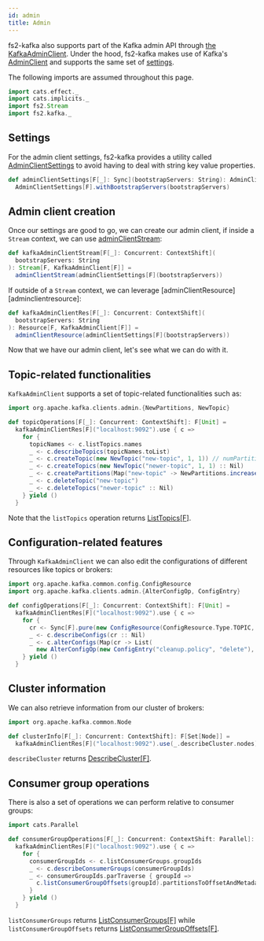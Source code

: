 ```yaml
---
id: admin
title: Admin
---
```


fs2-kafka also supports part of the Kafka admin API through
[the KafkaAdminClient][kafkaadminclient]. Under the hood, fs2-kafka makes use of Kafka's
[AdminClient][admin-client] and supports the same set of [settings](#settings).

The following imports are assumed throughout this page.

```scala mdoc:silent
import cats.effect._
import cats.implicits._
import fs2.Stream
import fs2.kafka._
```

## Settings

For the admin client settings, fs2-kafka provides a utility called
[AdminClientSettings][adminclientsettings] to avoid having to deal with string key value properties.

```scala mdoc:silent
def adminClientSettings[F[_]: Sync](bootstrapServers: String): AdminClientSettings[F] =
  AdminClientSettings[F].withBootstrapServers(bootstrapServers)
```

## Admin client creation

Once our settings are good to go, we can create our admin client, if inside a `Stream` context,
we can use [adminClientStream][adminclientstream]:

```scala mdoc:silent
def kafkaAdminClientStream[F[_]: Concurrent: ContextShift](
  bootstrapServers: String
): Stream[F, KafkaAdminClient[F]] =
  adminClientStream(adminClientSettings[F](bootstrapServers))
```

If outside of a `Stream` context, we can leverage [adminClientResource][adminclientresource]:

```scala mdoc:silent
def kafkaAdminClientRes[F[_]: Concurrent: ContextShift](
  bootstrapServers: String
): Resource[F, KafkaAdminClient[F]] =
  adminClientResource(adminClientSettings[F](bootstrapServers))
```

Now that we have our admin client, let's see what we can do with it.

## Topic-related functionalities

`KafkaAdminClient` supports a set of topic-related functionalities such as:

```scala mdoc:silent
import org.apache.kafka.clients.admin.{NewPartitions, NewTopic}

def topicOperations[F[_]: Concurrent: ContextShift]: F[Unit] =
  kafkaAdminClientRes[F]("localhost:9092").use { c =>
    for {
      topicNames <- c.listTopics.names
      _ <- c.describeTopics(topicNames.toList)
      _ <- c.createTopic(new NewTopic("new-topic", 1, 1)) // numPartitions and replicationFactor
      _ <- c.createTopics(new NewTopic("newer-topic", 1, 1) :: Nil)
      _ <- c.createPartitions(Map("new-topic" -> NewPartitions.increaseTo(4)))
      _ <- c.deleteTopic("new-topic")
      _ <- c.deleteTopics("newer-topic" :: Nil)
    } yield ()
  }
```

Note that the `listTopics` operation returns [ListTopics[F]][listtopics].

## Configuration-related features

Through `KafkaAdminClient` we can also edit the configurations of different resources like topics
or brokers:

```scala mdoc:silent
import org.apache.kafka.common.config.ConfigResource
import org.apache.kafka.clients.admin.{AlterConfigOp, ConfigEntry}

def configOperations[F[_]: Concurrent: ContextShift]: F[Unit] =
  kafkaAdminClientRes[F]("localhost:9092").use { c =>
    for {
      cr <- Sync[F].pure(new ConfigResource(ConfigResource.Type.TOPIC, "topic"))
      _ <- c.describeConfigs(cr :: Nil)
      _ <- c.alterConfigs(Map(cr -> List(
        new AlterConfigOp(new ConfigEntry("cleanup.policy", "delete"), AlterConfigOp.OpType.SET))))
    } yield ()
  }
```

## Cluster information

We can also retrieve information from our cluster of brokers:

```scala mdoc:silent
import org.apache.kafka.common.Node

def clusterInfo[F[_]: Concurrent: ContextShift]: F[Set[Node]] =
  kafkaAdminClientRes[F]("localhost:9092").use(_.describeCluster.nodes)
```

`describeCluster` returns [DescribeCluster[F]][describecluster].

## Consumer group operations

There is also a set of operations we can perform relative to consumer groups:

```scala mdoc:silent
import cats.Parallel

def consumerGroupOperations[F[_]: Concurrent: ContextShift: Parallel]: F[Unit] =
  kafkaAdminClientRes[F]("localhost:9092").use { c =>
    for {
      consumerGroupIds <- c.listConsumerGroups.groupIds
      _ <- c.describeConsumerGroups(consumerGroupIds)
      _ <- consumerGroupIds.parTraverse { groupId =>
        c.listConsumerGroupOffsets(groupId).partitionsToOffsetAndMetadata
      }
    } yield ()
  }
```

`listConsumerGroups` returns [ListConsumerGroups[F]][listconsumergroups] while
`listConsumerGroupOffsets` returns [ListConsumerGroupOffsets[F]][listconsumergroupoffsets].

[kafkaadminclient]: @API_BASE_URL@/KafkaAdminClient.html
[adminclientsettings]: @API_BASE_URL@/AdminClientSettings.html
[adminclientstream]: @API_BASE_URL@/index.html#adminClientStream[F[_]](settings:fs2.kafka.AdminClientSettings[F])(implicitF:cats.effect.Concurrent[F],implicitcontext:cats.effect.ContextShift[F]):fs2.Stream[F,fs2.kafka.KafkaAdminClient[F]]
[adminclientsource]: @API_BASE_URL@/index.html#adminClientResource[F[_]](settings:fs2.kafka.AdminClientSettings[F])(implicitF:cats.effect.Concurrent[F],implicitcontext:cats.effect.ContextShift[F]):cats.effect.Resource[F,fs2.kafka.KafkaAdminClient[F]]
[listtopics]: @API_BASE_URL@/KafkaAdminClient$$ListTopics.html
[describecluster]: @API_BASE_URL@/KafkaAdminClient$$DescribeCluster.html
[listconsumergroups]: @API_BASE_URL@/KafkaAdminClient$$ListConsumerGroups.html
[listconsumergroupoffsets]: @API_BASE_URL@/KafkaAdminClient$$ListConsumerGroupOffsets.html
[admin-client]: @KAFKA_API_BASE_URL@/?org/apache/kafka/clients/admin/AdminClient.html
